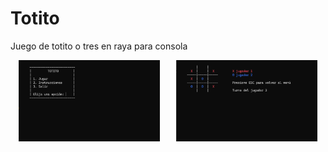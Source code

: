 # Totito
Juego de totito o tres en raya  para consola

<div style="display: flex; justify-content: space-around;">
    <img src="screenshots/menu.png" alt="Main Window" style="width: 45%;"/>
    <img src="screenshots/juego.png" alt="Gameboard" style="width: 45%;"/>
</div>
